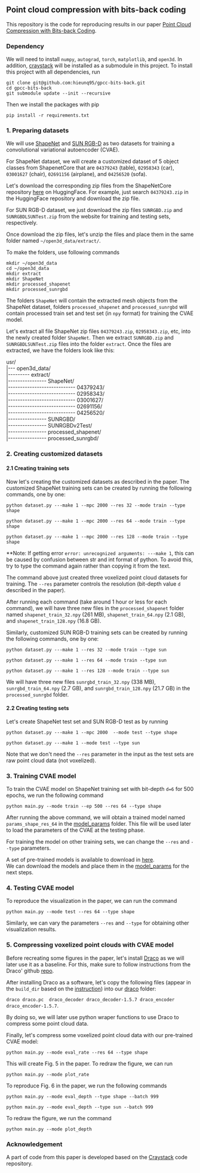 ## Point cloud compression with bits-back coding
This repository is the code for reproducing results in our paper 
[Point Cloud Compression with Bits-back Coding](https://arxiv.org/abs/2410.18115).

### Dependency
We will need to install `numpy`, `autograd`, `torch`, `matplotlib`, and `open3d`.
In addition, [craystack](https://github.com/j-towns/craystack) will be installed as a submodule in this project. To install this project with all dependencies,
run

```
git clone git@github.com:hieunq95/gpcc-bits-back.git
cd gpcc-bits-back 
git submodule update --init --recursive
```
Then we install the packages with pip  
```
pip install -r requirements.txt  
```

### 1. Preparing datasets
We will use [ShapeNet](https://huggingface.co/datasets/ShapeNet/ShapeNetCore) 
and [SUN RGB-D](https://rgbd.cs.princeton.edu/challenge.html) as two datasets for 
training a convolutional variational autoencoder (CVAE).

For ShapeNet dataset, we will create a customized dataset of 5 object classes from ShapenetCore that are 
`04379243` (table), `02958343` (car), `03001627` (chair), `02691156` (airplane), and `04256520` (sofa).

Let's download the corresponding zip files from the ShapeNetCore repository 
[here](https://huggingface.co/datasets/ShapeNet/ShapeNetCore/tree/main) on HuggingFace. For example, just search
`04379243.zip` in the HuggingFace repository and download the zip file.

For SUN RGB-D dataset, we just download the zip files `SUNRGBD.zip` and `SUNRGBDLSUNTest.zip` from the website 
for training and testing sets, respectively.

Once download the zip files, let's unzip the files and place them in the same folder named `~/open3d_data/extract/`.

To make the folders, use following commands

```
mkdir ~/open3d_data
cd ~/open3d_data  
mkdir extract  
mkdir ShapeNet  
mkdir processed_shapenet  
mkdir processed_sunrgbd
```

The folders `ShapeNet` will contain the extracted mesh objects from the ShapeNet dataset, 
folders `processed_shapenet` and `processed_sunrgbd` will contain processed train set and test set (in `npy` format) 
for training the CVAE model.

Let's extract all file ShapeNet zip files `04379243.zip`, `02958343.zip`, etc, into the newly created folder `ShapeNet`.
Then we extract `SUNRGBD.zip` and `SUNRGBDLSUNTest.zip` files into the folder `extract`.
Once the files are extracted, we have the folders look like this:

usr/  
|--- open3d_data/  
|--------- extract/  
|---------------- ShapeNet/  
|---------------------------- 04379243/  
|---------------------------- 02958343/  
|---------------------------- 03001627/  
|---------------------------- 02691156/  
|---------------------------- 04256520/  
|---------------- SUNRGBD/  
|---------------- SUNRGBDv2Test/  
|---------------- processed_shapenet/  
|---------------- processed_sunrgbd/

### 2. Creating customized datasets
#### 2.1 Creating training sets
Now let's creating the customized datasets as described in the paper.
The customized ShapeNet training sets can be created by running the following commands, one by one:
```
python dataset.py ---make 1 --mpc 2000 --res 32 --mode train --type shape
```  
```
python dataset.py ---make 1 --mpc 2000 --res 64 --mode train --type shape
```  
```
python dataset.py ---make 1 --mpc 2000 --res 128 --mode train --type shape
```

**Note: If getting error `error: unrecognized arguments: ---make 1`, this can be caused by confusion between str 
and int format of python. To avoid this, try to type the command again rather than copying it from the text.

The command above just created three voxelized point cloud datasets for training. 
The `--res` parameter controls the resolution (bit-depth value `d` described in the paper).

After running each command (take around 1 hour or less for each command), we will have three
new files in the `processed_shapenet` folder named `shapenet_train_32.npy` (261 MB), `shapenet_train_64.npy` (2.1 GB), 
and `shapenet_train_128.npy` (16.8 GB). 

Similarly, customized SUN RGB-D training sets can be created by running the following commands, one by one:
```
python dataset.py ---make 1 --res 32 --mode train --type sun
```  
```
python dataset.py ---make 1 --res 64 --mode train --type sun
```  
```
python dataset.py ---make 1 --res 128 --mode train --type sun
```

We will have three new files `sunrgbd_train_32.npy` (338 MB), `sunrgbd_train_64.npy` (2.7 GB), 
and `sunrgbd_train_128.npy` (21.7 GB) 
in the `processed_sunrgbd` folder.

#### 2.2 Creating testing sets
Let's create ShapeNet test set and SUN RGB-D test as by running
```
python dataset.py ---make 1 --mpc 2000  --mode test --type shape
```  
```
python dataset.py ---make 1 --mode test --type sun
```

Note that we don't need the `--res` parameter in the input as the test sets are raw point cloud data (not voxelized).

### 3. Training CVAE model
To train the CVAE model on ShapeNet training set with bit-depth `d=6` for 500 epochs, we run the following command
```
python main.py --mode train --ep 500 --res 64 --type shape
```

After running the above command, we will obtain a trained model named `params_shape_res_64` in the
[model_params](https://github.com/hieunq95/gpcc-bits-back/tree/main/model_params)
folder. This file will be used later to load the parameters of the CVAE at the testing phase.

For training the model on other training sets, we can change the `--res` and `--type` parameters.

A set of pre-trained models is available to download in 
[here](https://www.dropbox.com/scl/fo/tkqxsnybq06hmmb6hrjid/AHPdmvsGzo1QveOYGxHklng?rlkey=wv4nkid8kqlma5xbi5b3g8ory&st=qnrssibc&dl=0).   
We can download the models and place them in the [model_params](https://github.com/hieunq95/gpcc-bits-back/tree/main/model_params) for the next steps.

### 4. Testing CVAE model
To reproduce the visualization in the paper, we can run the command
```
python main.py --mode test --res 64 --type shape
```

Similarly, we can vary the parameters `--res` and `--type` for obtaining other visualization results.

### 5. Compressing voxelized point clouds with CVAE model

Before recreating some figures in the paper, let's install [Draco](https://github.com/google/draco) as we will later use
it as a baseline. For this, make sure to follow instructions from the 
Draco' github [repo](https://github.com/google/draco/blob/main/BUILDING.md).

After installing Draco as a software, let's copy the following files (appear in the `build_dir` 
based on the [instruction](build_dir)) into our 
[draco](https://github.com/hieunq95/gpcc-bits-back/tree/main/draco) folder:

`draco draco.pc  draco_decoder draco_decoder-1.5.7 draco_encoder draco_encoder-1.5.7`.

By doing so, we will later use python wraper functions to use Draco to compress some point cloud data.

Finally, let's compress some voxelized point cloud data with our pre-trained CVAE model:
```
python main.py --mode eval_rate --res 64 --type shape
```
This will create Fig. 5 in the paper. To redraw the figure, we can run
```
python main.py --mode plot_rate
```
To reproduce Fig. 6 in the paper, we run the following commands
```
python main.py --mode eval_depth --type shape --batch 999
```  
```
python main.py --mode eval_depth --type sun --batch 999
```
To redraw the figure, we run the command
```
python main.py --mode plot_depth
```

### Acknowledgement
A part of code from this paper is developed based on the [Craystack](https://github.com/j-towns/craystack) 
code repository.
